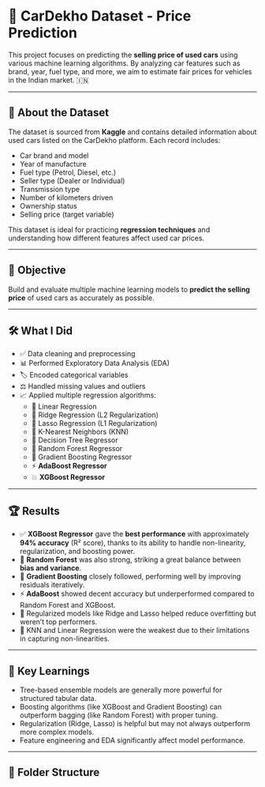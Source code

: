 # 🚗 CarDekho Dataset - Price Prediction

This project focuses on predicting the **selling price of used cars** using various machine learning algorithms. By analyzing car features such as brand, year, fuel type, and more, we aim to estimate fair prices for vehicles in the Indian market. 🇮🇳

---

## 📖 About the Dataset

The dataset is sourced from **Kaggle** and contains detailed information about used cars listed on the CarDekho platform. Each record includes:

- Car brand and model  
- Year of manufacture  
- Fuel type (Petrol, Diesel, etc.)  
- Seller type (Dealer or Individual)  
- Transmission type  
- Number of kilometers driven  
- Ownership status  
- Selling price (target variable)  

This dataset is ideal for practicing **regression techniques** and understanding how different features affect used car prices.

---

## 🎯 Objective

Build and evaluate multiple machine learning models to **predict the selling price** of used cars as accurately as possible.

---

## 🛠️ What I Did

- ✅ Data cleaning and preprocessing  
- 📊 Performed Exploratory Data Analysis (EDA)  
- 🏷️ Encoded categorical variables  
- ⚖️ Handled missing values and outliers  
- 📈 Applied multiple regression algorithms:
  - 📐 Linear Regression  
  - 🔵 Ridge Regression (L2 Regularization)  
  - 🔴 Lasso Regression (L1 Regularization)  
  - 📍 K-Nearest Neighbors (KNN)  
  - 🌳 Decision Tree Regressor  
  - 🌲 Random Forest Regressor  
  - 🚀 Gradient Boosting Regressor  
  - ⚡ **AdaBoost Regressor**  
  - 💥 **XGBoost Regressor**

---

## 🏆 Results

- ✅ **XGBoost Regressor** gave the **best performance** with approximately **94% accuracy** (R² score), thanks to its ability to handle non-linearity, regularization, and boosting power.
- 🌲 **Random Forest** was also strong, striking a great balance between **bias and variance**.
- 🚀 **Gradient Boosting** closely followed, performing well by improving residuals iteratively.
- ⚡ **AdaBoost** showed decent accuracy but underperformed compared to Random Forest and XGBoost.
- 🧩 Regularized models like Ridge and Lasso helped reduce overfitting but weren’t top performers.
- 📍 KNN and Linear Regression were the weakest due to their limitations in capturing non-linearities.

---

## 📌 Key Learnings

- Tree-based ensemble models are generally more powerful for structured tabular data.
- Boosting algorithms (like XGBoost and Gradient Boosting) can outperform bagging (like Random Forest) with proper tuning.
- Regularization (Ridge, Lasso) is helpful but may not always outperform more complex models.
- Feature engineering and EDA significantly affect model performance.

---

## 📂 Folder Structure

